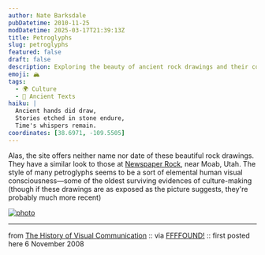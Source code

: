 ```yaml
---
author: Nate Barksdale
pubDatetime: 2010-11-25
modDatetime: 2025-03-17T21:39:13Z
title: Petroglyphs
slug: petroglyphs
featured: false
draft: false
description: Exploring the beauty of ancient rock drawings and their connection to early human culture.
emoji: 🏔️
tags:
  - 🌍 Culture
  - 📜 Ancient Texts
haiku: |
  Ancient hands did draw,  
  Stories etched in stone endure,  
  Time's whispers remain.
coordinates: [38.6971, -109.5505]
---
```


Alas, the site offers neither name nor date of these beautiful rock drawings. They have a similar look to those at [Newspaper Rock](http://en.wikipedia.org/wiki/Newspaper_Rock_State_Historic_Monument), near Moab, Utah. The style of many petroglyphs seems to be a sort of elemental human visual consciousness—some of the oldest surviving evidences of culture-making (though if these drawings are as exposed as the picture suggests, they're probably much more recent)

[![photo](http://culture-making.com/media/petro01.jpg)](http://www.citrinitas.com/history_of_viscom/rockandcaves.html)

---

from [The History of Visual Communication](https://www.google.com/search?q=%22The%20History%20of%20Visual%20Communication%22%20citrinitas.com) :: via [FFFFOUND!](http://web.archive.org/web/20170507231737/http://ffffound.com/image/6f01721c1a677b91f5fc2158822f944709bbbc67) :: first posted here 6 November 2008
